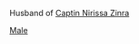 Husband of [Captin Nirissa Zinra](http://10.0.0.60/index.php/Captin_Nirissa_Zinra "Captin Nirissa Zinra")

[Male](http://10.0.0.60/index.php/Category:Male "Category:Male")